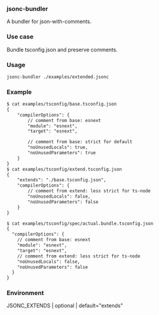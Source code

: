 ### jsonc-bundler

A bundler for json-with-comments.

### Use case

Bundle tsconfig.json and preserve comments.

### Usage

```sh
jsonc-bundler ./examples/extended.jsonc
```

### Example

```txt
$ cat examples/tsconfig/base.tsconfig.json
{
    "compilerOptions": {
        // comment from base: esnext
        "module": "esnext",
        "target": "esnext",

        // comment from base: strict for default
        "noUnusedLocals": true,
        "noUnusedParameters": true
    }
}
$ cat examples/tsconfig/extend.tsconfig.json
{
    "extends": "./base.tsconfig.json",
    "compilerOptions": {
        // comment from extend: less strict for ts-node
        "noUnusedLocals": false,
        "noUnusedParameters": false
    }
}

$ cat examples/tsconfig/spec/actual.bundle.tsconfig.json
{
  "compilerOptions": {
    // comment from base: esnext
    "module": "esnext",
    "target": "esnext",
    // comment from extend: less strict for ts-node
    "noUnusedLocals": false,
    "noUnusedParameters": false
  }
}
```

### Environment

JSONC_EXTENDS | optional | default="extends"

